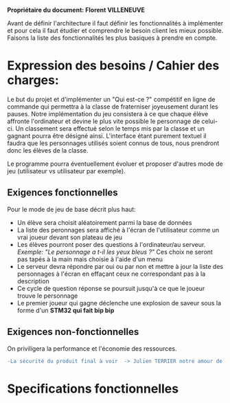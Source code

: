 **Propriétaire du document: Florent VILLENEUVE**

Avant de définir l'architecture il faut définir les fonctionnalités à implémenter et pour cela il faut étudier et comprendre le besoin client les mieux possible. Faisons la liste des fonctionnalités les plus basiques à prendre en compte.

# Expression des besoins / Cahier des charges:

Le but du projet et d'implémenter un "Qui est-ce ?" compétitif en ligne de commande qui permettra à la classe de fraterniser joyeusement durant les pauses.
Notre implémentation du jeu consistera à ce que chaque élève affronte l'ordinateur et devine le plus vite possible le personnage de celui-ci. Un classement sera effectué selon le temps mis par la classe et un gagnant pourra être désigné ainsi. L'interface étant purement textuel il faudra que les personnages utilisés soient connus de tous, nous prendront donc les élèves de la classe.

Le programme pourra éventuellement évoluer et proposer d'autres mode de jeu (utilisateur vs utilisateur par exemple).

## Exigences fonctionnelles

Pour le mode de jeu de base décrit plus haut:
- Un élève sera choisit aléatoirement parmi la base de données
- La liste des peronnages sera affiché à l'écran de l'utilisateur comme un vrai joueur devant son plateau de jeu
- Les élèves pourront poser des questions à l'ordinateur/au serveur. *Exemple: "Le personnage a t-il les yeux bleus ?"* Ces choix ne seront pas tapés à la main mais choisie à l'aide d'un menu
- Le serveur devra répondre par oui ou par non et mettre à jour la liste des personnages à l'écran en effaçant ceux ne correspondant pas à la description
- Ce cycle de question réponse se poursuit jusqu'à ce que le joueur trouve le personnage
- Le premier joueur qui gagne déclenche une explosion de saveur sous la forme d'un **STM32 qui fait bip bip**

## Exigences non-fonctionnelles

On priviligera la performance et l'économie des ressources.

```diff
-La sécurité du produit final à voir  -> Julien TERRIER notre amour de sys admin 

```

# Specifications fonctionnelles 



 


